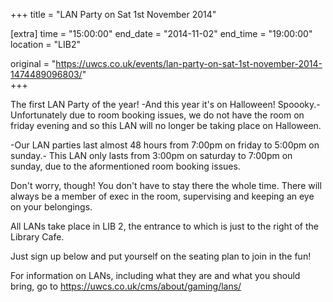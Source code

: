 +++
title = "LAN Party on Sat 1st November 2014"

[extra]
time = "15:00:00"
end_date = "2014-11-02"
end_time = "19:00:00"
location = "LIB2"

original = "https://uwcs.co.uk/events/lan-party-on-sat-1st-november-2014-1474489096803/"    
+++

The first LAN Party of the year\! -And this year it's on Halloween\! Spoooky.- Unfortunately due to room booking issues, we do not have the room on friday evening and so this LAN will no longer be taking place on Halloween.

\-Our LAN parties last almost 48 hours from 7:00pm on friday to 5:00pm on sunday.- This LAN only lasts from 3:00pm on saturday to 7:00pm on sunday, due to the aformentioned room booking issues.

Don't worry, though\! You don't have to stay there the whole time. There will always be a member of exec in the room, supervising and keeping an eye on your belongings.

All LANs take place in LIB 2, the entrance to which is just to the right of the Library Cafe.

Just sign up below and put yourself on the seating plan to join in the fun\!

For information on LANs, including what they are and what you should bring, go to https://uwcs.co.uk/cms/about/gaming/lans/


